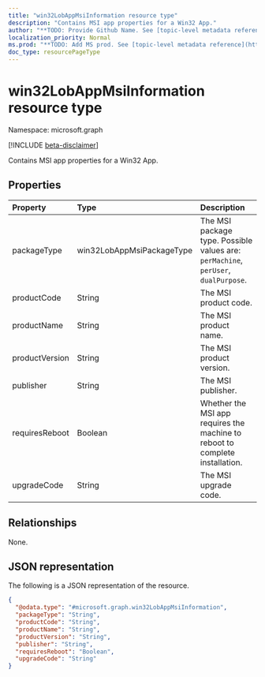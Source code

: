 ```yaml
---
title: "win32LobAppMsiInformation resource type"
description: "Contains MSI app properties for a Win32 App."
author: "**TODO: Provide Github Name. See [topic-level metadata reference](https://msgo.azurewebsites.net/add/document/guidelines/metadata.html#topic-level-metadata)**"
localization_priority: Normal
ms.prod: "**TODO: Add MS prod. See [topic-level metadata reference](https://msgo.azurewebsites.net/add/document/guidelines/metadata.html#topic-level-metadata)**"
doc_type: resourcePageType
---
```


# win32LobAppMsiInformation resource type

Namespace: microsoft.graph

[!INCLUDE [beta-disclaimer](../../includes/beta-disclaimer.md)]

Contains MSI app properties for a Win32 App.

## Properties
|Property|Type|Description|
|:---|:---|:---|
|packageType|win32LobAppMsiPackageType|The MSI package type. Possible values are: `perMachine`, `perUser`, `dualPurpose`.|
|productCode|String|The MSI product code.|
|productName|String|The MSI product name.|
|productVersion|String|The MSI product version.|
|publisher|String|The MSI publisher.|
|requiresReboot|Boolean|Whether the MSI app requires the machine to reboot to complete installation.|
|upgradeCode|String|The MSI upgrade code.|

## Relationships
None.

## JSON representation
The following is a JSON representation of the resource.
<!-- {
  "blockType": "resource",
  "@odata.type": "microsoft.graph.win32LobAppMsiInformation"
}
-->
``` json
{
  "@odata.type": "#microsoft.graph.win32LobAppMsiInformation",
  "packageType": "String",
  "productCode": "String",
  "productName": "String",
  "productVersion": "String",
  "publisher": "String",
  "requiresReboot": "Boolean",
  "upgradeCode": "String"
}
```

